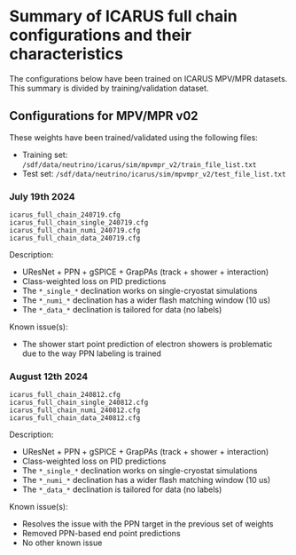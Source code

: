 # Summary of ICARUS full chain configurations and their characteristics

The configurations below have been trained on ICARUS MPV/MPR datasets. This summary is divided by training/validation dataset.

## Configurations for MPV/MPR v02

These weights have been trained/validated using the following files:
- Training set: `/sdf/data/neutrino/icarus/sim/mpvmpr_v2/train_file_list.txt`
- Test set: `/sdf/data/neutrino/icarus/sim/mpvmpr_v2/test_file_list.txt`

### July 19th 2024

```shell
icarus_full_chain_240719.cfg
icarus_full_chain_single_240719.cfg
icarus_full_chain_numi_240719.cfg
icarus_full_chain_data_240719.cfg
```

Description:
  - UResNet + PPN + gSPICE + GrapPAs (track + shower + interaction)
  - Class-weighted loss on PID predictions
  - The `*_single_*` declination works on single-cryostat simulations
  - The `*_numi_*` declination has a wider flash matching window (10 us)
  - The `*_data_*` declination is tailored for data (no labels)

Known issue(s):
  - The shower start point prediction of electron showers is problematic due to the way PPN labeling is trained

### August 12th 2024

```shell
icarus_full_chain_240812.cfg
icarus_full_chain_single_240812.cfg
icarus_full_chain_numi_240812.cfg
icarus_full_chain_data_240812.cfg
```

Description:
  - UResNet + PPN + gSPICE + GrapPAs (track + shower + interaction)
  - Class-weighted loss on PID predictions
  - The `*_single_*` declination works on single-cryostat simulations
  - The `*_numi_*` declination has a wider flash matching window (10 us)
  - The `*_data_*` declination is tailored for data (no labels)

Known issue(s):
  - Resolves the issue with the PPN target in the previous set of weights
  - Removed PPN-based end point predictions
  - No other known issue

